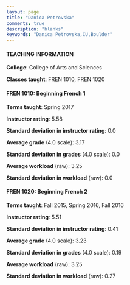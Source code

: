```yaml
---
layout: page
title: "Danica Petrovska" 
comments: true
description: "blanks"
keywords: "Danica Petrovska,CU,Boulder"
---
```

<head>
<script src="https://ajax.googleapis.com/ajax/libs/jquery/2.1.3/jquery.min.js"></script>
<script src="https://dl.dropboxusercontent.com/s/pc42nxpaw1ea4o9/highcharts.js?dl=0"></script>
<!-- <script src="../assets/js/highcharts.js"></script> -->
<style type="text/css">@font-face {
	font-family: "Bebas Neue";
	src: url(https://www.filehosting.org/file/details/544349/BebasNeue Regular.otf) format("opentype");
	}
	h1.Bebas { 
		font-family: "Bebas Neue", Verdana, Tahoma;
	}
</style>
</head>
	   
#### TEACHING INFORMATION

**College**: College of Arts and Sciences

**Classes taught**: FREN 1010, FREN 1020

#### FREN 1010: Beginning French 1

**Terms taught**: Spring 2017

**Instructor rating**: 5.58

**Standard deviation in instructor rating**: 0.0

**Average grade** (4.0 scale): 3.17

**Standard deviation in grades** (4.0 scale): 0.0

**Average workload** (raw): 3.25

**Standard deviation in workload** (raw): 0.0

#### FREN 1020: Beginning French 2

**Terms taught**: Fall 2015, Spring 2016, Fall 2016

**Instructor rating**: 5.51

**Standard deviation in instructor rating**: 0.41

**Average grade** (4.0 scale): 3.23

**Standard deviation in grades** (4.0 scale): 0.19

**Average workload** (raw): 3.25

**Standard deviation in workload** (raw): 0.27

